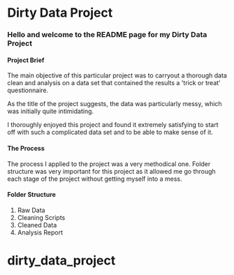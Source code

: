 # Dirty Data Project

### Hello and welcome to the README page for my Dirty Data Project

#### Project Brief

The main objective of this particular project was to carryout a thorough data clean and analysis on a data set that contained the results a 'trick or treat' questionnaire.

As the title of the project suggests, the data was particularly messy, which was initially quite intimidating.

I thoroughly enjoyed this project and found it extremely satisfying to start off with such a complicated data set and to be able to make sense of it.

#### The Process

The process I applied to the project was a very methodical one. Folder structure was very important for this project as it allowed me go through each stage of the project without getting myself into a mess.

#### Folder Structure

1.  Raw Data
2.  Cleaning Scripts
3. Cleaned Data
4. Analysis Report



# dirty_data_project
